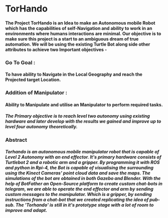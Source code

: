 # TorHando
#### The Project TorHando is an Idea to make an Autonomous mobile Robot which has the capabilities of self-Navigation and ability to work in an environments where humans interactions are minimal. Our objective is to make sure this project is a start to an ambiguous dream of true automation. We will be using the existing Turtle Bot along side other attributes to achieve two Important objectives -
### Go To Goal :
#### To have ability to Navigate in the Local Geography and reach the Projected target Location.
### Addition of Manipulator : 
#### Ability to Manipulate and utilise an Manipulator to perform required tasks.
##### The Primary objective is to reach level two autonomy using existing hardware and later develop with the results we gained and improve up to level four autonomy theoretically. 

### Abstract 
##### Torhando is an autonomous mobile manipulator robot that is capable of Level 2 Autonomy with an end effector. It's primary hardware consists of Turtlebot 2 and a robotic arm and a gripper. By programming it with ROS and python in Rpi-4, the Bot is capable of visualising the surrounding using the Kinect Cameras' point cloud data and save the maps. The simulations of the bot are obtained in both Gazebo and Blender. With the help of BotFather an Open-Source platform to create custom chat-bots in telegram, we are able to operate the end effector and arm by sending custom messages to the manipulator. Which is a gripper, by sending instructions from a chat-bot that we created replicating the idea of pub-sub. The 'Torhando' is still in it's prototype stage with a lot of room to improve and adapt. 

